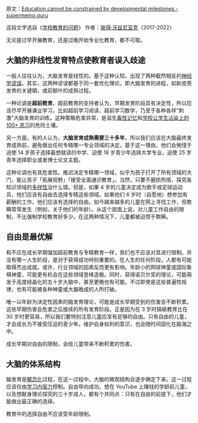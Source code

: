 原文：[Education cannot be constrained by developmental milestones - supermemo.guru](https://supermemo.guru/wiki/Education_cannot_be_constrained_by_developmental_milestones)

这段文字选自《[学校教育的问题](https://supermemo.guru/wiki/Problem_of_Schooling)》 作者：[彼得·沃兹尼亚克](https://supermemo.guru/wiki/Piotr_Wozniak)（2017-2022）

无论是过早开展教育，还是过晚开始专业化教育，都不可取。

## 大脑的非线性发育特点使教育者误入歧途

一般人往往认为，大脑发育是线性的。基于这种认知，出现了两种截然相反的[神经学谬误](https://supermemo.guru/wiki/Neuromythology)。其实，这两种谬误都基于同一套优化理论，即大脑发育的进程，如新皮质发育的关键期，或前额叶的成熟过程。

一种论调是**超前教育**。超前教育的支持者认为，早期发育阶段具有决定性，所以应该尽早开展课业学习，比如超前学习阅读、超前学习数学，乃至于各种各样“刺激”大脑发育的训练。这种策略危害异常，是滋生[毒性记忆](https://supermemo.guru/wiki/Toxic_memory)和[学校让学生沾染上的 100+ 恶习](https://supermemo.guru/wiki/100_bad_habits_learned_at_school)的危险土壤。

另一方面，有的人认为，**大脑发育成熟需要三十多年**，所以我们应该在大脑最终发育成熟前，避免做出任何专精哪一专业领域的决定。基于这一理由，他们会惋惜于迫使 14 岁孩子选择最想就读的中学、迫使 18 岁青少年选择大学专业，迫使 25 岁青年选择职业或者博士论文主题。

这种论调也有其危害性。推迟决定专精哪一领域，似乎为孩子打开了所有领域的大门，能让孩子「拓展视野」「接受全面通识教育」。当然，只要不磨损热情，探究各知识领域的[多样性](https://supermemo.guru/wiki/Diversity)没什么错。但是，如果 4 岁的儿童决定成为歌手或足球运动员，他们应该有自由去选择专精这些领域。如果他们 6 岁时（自愿地）想参加有薪酬的工作，他们应该有选择的自由。如今越来越多的儿童在网上寻找工作，但欺瞒常常发生（例如，关于他们的年龄）。从这个层面上说，对儿童工作自由的限制，不比强制学校教育好多少。在这两种情况下，儿童都被迫惯于欺瞒。

## 自由是最优解

和不应在成长早期强加超前教育与专精教育一样，我们也不应该对其进行限制。并没有哪一人生阶段，是对于获得成功特别重要的。在人生的任何阶段，人都有可能取得杰出成就。或许，行业领域的因素反而更有影响。年龄小的网球神童或国际象棋神童，可能更有机会在这些领域登峰造极。同时，获得诺贝尔奖的理论，可能萌发于高度结晶化的五十岁大脑中，甚至更晚也有可能。不过即使是这些普遍性规律，也有可能被各种神童或大器晚成的人所打破。

唯一以年龄为决定性因素的脑发育理论，可能是成长早期受到的伤害会不断积累。这些早期伤害会危害之后接续的所有发育阶段。正是因为在 3 岁时搞砸教育比在 30 岁时更容易，所以我们要特别注意儿童应享有足够的自由。只有自由的儿童，才会成长为不接受压迫的青少年。维护自身权利的意识，也会随时间固化在脑海之中。

成长早期对自由的限制，会给儿童带来不断积累的伤害。

## 大脑的体系结构

脑发育是[概念化](https://supermemo.guru/wiki/Conceptualization)过程，在这一过程中，大脑的微观结构会逐步确定下来。这一过程应该仅由[学习内驱力](https://supermemo.guru/wiki/Learn_drive)控制。自由导向成功。想在 YouTube 上赚钱的学龄前儿童，以及想献身理论探究的三十岁成人，都有个共同点：只有在自由的前提下，他们才能做出最正确的选择。

教育中的选择自由不应该受年龄限制。